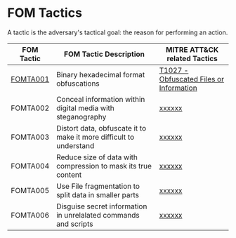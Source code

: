 # FOM Tactics

A tactic is the adversary's tactical goal: the reason for performing an action.

| FOM Tactic                                                                  | FOM Tactic Description                                             | MITRE ATT&CK related Tactics                                              |
| --------------------------------------------------------------------------- | ------------------------------------------------------------------ | ----------------------------------------------------------------------------------- |
| [FOMTA001](https://github.com/blue101010/FOM/blob/main/tactics/FOMTA001.md) | Binary hexadecimal format obfuscations                            | [T1027 - Obfuscated Files or Information ](https://attack.mitre.org/techniques/T1027/) |
| FOMTA002                                                                    | Conceal information within digital media with steganography        | [xxxxxx](https://attack.mitre.org/techniques/T1xxx/)                                |
| FOMTA003                                                                    | Distort data, obfuscate it to make it more difficult to understand | [xxxxxx](https://attack.mitre.org/techniques/T1xxx/)                                |
| FOMTA004                                                                    | Reduce size of data with compression to mask its true content      | [xxxxxx](https://attack.mitre.org/techniques/T1xxx/)                                |
| FOMTA005                                                                   | Use File fragmentation to split data in smaller parts              | [xxxxxx](https://attack.mitre.org/techniques/T1xxx/)                                |
| FOMTA006                                                                    | Disguise secret information in unrelalated commands and scripts    | [xxxxxx](https://attack.mitre.org/techniques/T1xxx/)                                |

